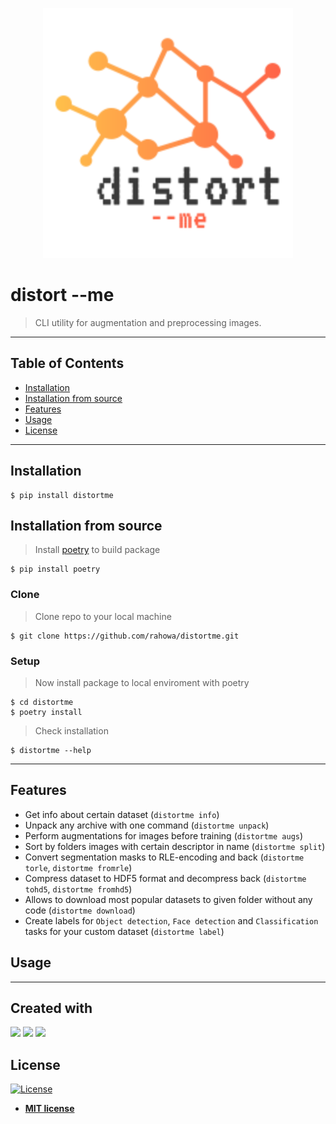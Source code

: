 <p align="center">
    <img src="assets/logo.png" alt="Logo" width="400" height="400" />
</p>

# distort --me
> CLI utility for augmentation and preprocessing images.
>
---
## Table of Contents
- [Installation](#installation)
- [Installation from source](#installation-from-source)
- [Features](#features)
- [Usage](#usage)
- [License](#license)

---
## Installation
```shell
$ pip install distortme
```

## Installation from source
> Install <a href=https://github.com/python-poetry/poetry>poetry</a> to build package
```shell 
$ pip install poetry
``` 

### Clone

> Clone repo to your local machine
```shell 
$ git clone https://github.com/rahowa/distortme.git
```

### Setup

> Now install package to local enviroment with poetry

```shell
$ cd distortme
$ poetry install
```
> Check installation 

```shell
$ distortme --help
```

---
## Features
- Get info about certain dataset (`distortme info`)
- Unpack any archive with one command (`distortme unpack`)
- Perform augmentations for images before training (`distortme augs`)
- Sort by folders images with certain descriptor in name (`distortme split`)
- Convert segmentation masks to RLE-encoding and back (`distortme torle`, `distortme fromrle`)
- Compress dataset to HDF5 format and decompress back (`distortme tohd5`, `distortme fromhd5`)
- Allows to download most popular datasets to given folder without any code (`distortme download`)
- Create labels for `Object detection`, `Face detection` and `Classification` tasks for your custom dataset (`distortme label`)
## Usage

---
## Created with
<a href="https://github.com/albumentations-team/albumentations" target="_blank"><img src="https://albumentations.readthedocs.io/en/latest/_static/logo.png" width="100"/></a>
<a href="https://typer.tiangolo.com/"><img src="https://typer.tiangolo.com/img/logo-margin/logo-margin-vector.svg" width="100"/></a>
<a href="https://python-poetry.org/"><img src="https://python-poetry.org/images/logo-origami.svg" width="50"/></a>

## License

[![License](http://img.shields.io/:license-mit-blue.svg?style=flat-square)](http://badges.mit-license.org)

- **[MIT license](http://opensource.org/licenses/mit-license.php)**
